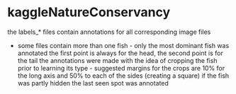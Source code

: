 # kaggleNatureConservancy

the labels_* files contain annotations for all corresponding image files 
* some files contain more than one fish - only the most dominant fish was annotated
the first point is always for the head, the second point is for the tail
the annotations were made with the idea of cropping the fish prior to learning its type - 
suggested margins for the crops are 10% for the long axis and 50% to each of the sides (creating a square)
if the fish was partly hidden the last seen spot was annotated
